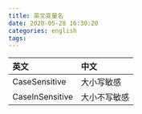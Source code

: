 ```yaml
---
title: 英文变量名
date: 2020-05-28 16:30:20
categories: english
tags:
---
```


| 英文            | 中文         |
| :-------------- | :----------- |
| CaseSensitive   | 大小写敏感   |
| CaseInSensitive | 大小不写敏感 |
